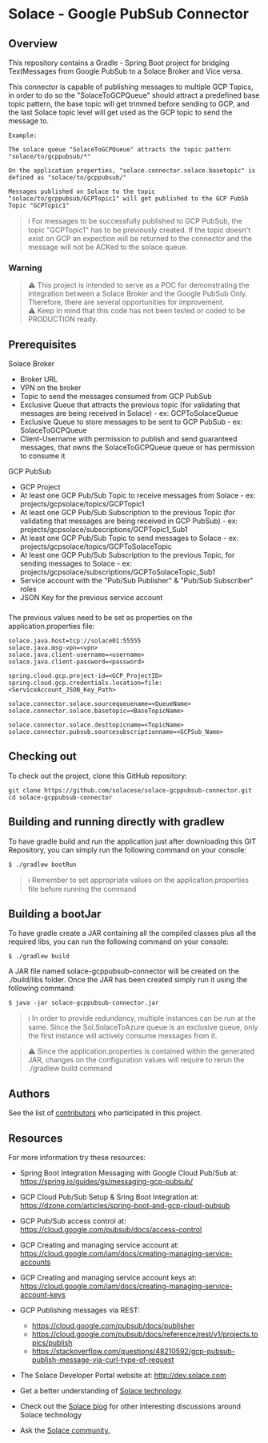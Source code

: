 # Solace - Google PubSub Connector

## Overview
This repository contains a Gradle - Spring Boot project for bridging TextMessages from Google PubSub to a Solace Broker and Vice versa.

This connector is capable of publishing messages to multiple GCP Topics, in order to do so the "SolaceToGCPQueue" should attract a predefined base topic pattern, the base topic will get trimmed before sending to GCP, and the last Solace topic level will get used as the GCP topic to send the message to.  

```
Example: 

The solace queue "SolaceToGCPQueue" attracts the topic pattern "solace/to/gcppubsub/*"

On the application properties, "solace.connector.solace.basetopic" is defined as "solace/to/gcppubsub/"

Messages published on Solace to the topic "solace/to/gcppubsub/GCPTopic1" will get published to the GCP PubSb Topic "GCPTopic1" 
```

> :information_source: For messages to be successfully published to GCP PubSub, the topic "GCPTopic1" has to be previously created. If the topic doesn't exist on GCP an expection will be returned to the connector and the message will not be ACKed to the solace queue.

### Warning

> :warning: This project is intended to serve as a POC for demonstrating the integration between a Solace Broker and the Google PubSub Only. Therefore, there are several opportunities for improvement.    
> :warning: Keep in mind that this code has not been tested or coded to be PRODUCTION ready.

## Prerequisites

Solace Broker
+ Broker URL
+ VPN on the broker
+ Topic to send the messages consumed from GCP PubSub 
+ Exclusive Queue that attracts the previous topic (for validating that messages are being received in Solace) - ex: GCPToSolaceQueue
+ Exclusive Queue to store messages to be sent to GCP PubSub - ex: SolaceToGCPQueue
+ Client-Username with permission to publish and send guaranteed messages, that owns the SolaceToGCPQueue queue or has permission to consume it

GCP PubSub
+ GCP Project 
+ At least one GCP Pub/Sub Topic to receive messages from Solace - ex: projects/gcpsolace/topics/GCPTopic1
+ At least one GCP Pub/Sub Subscription to the previous Topic (for validating that messages are being received in GCP PubSub) - ex: projects/gcpsolace/subscriptions/GCPTopic1_Sub1 
+ At least one GCP Pub/Sub Topic to send messages to Solace - ex: projects/gcpsolace/topics/GCPToSolaceTopic 
+ At least one GCP Pub/Sub Subscription to the previous Topic, for sending messages to Solace - ex: projects/gcpsolace/subscriptions/GCPToSolaceTopic_Sub1 
+ Service account with the "Pub/Sub Publisher" & "Pub/Sub Subscriber" roles
+ JSON Key for the previous service account
 
### 

The previous values need to be set as properties on the application.properties file:

```
solace.java.host=tcp://solace01:55555
solace.java.msg-vpn=<vpn>
solace.java.client-username=<username>
solace.java.client-password=<password>

spring.cloud.gcp.project-id=<GCP_ProjectID>
spring.cloud.gcp.credentials.location=file:<ServiceAccount_JSON_Key_Path>

solace.connector.solace.sourcequeuename=<QueueName>
solace.connector.solace.basetopic=<BaseTopicName>

solace.connector.solace.desttopicname=<TopicName>
solace.connector.pubsub.sourcesubscriptionname=<GCPSub_Name>
```

## Checking out

To check out the project, clone this GitHub repository:

```
git clone https://github.com/solacese/solace-gcppubsub-connector.git
cd solace-gcppubsub-connector
```

## Building and running directly with gradlew

To have gradle build and run the application just after downloading this GIT Repository, you can simply run the following command on your console: 
 
```
$ ./gradlew bootRun
```
> :information_source: Remember to set appropriate values on the application.properties file before running the command

## Building a bootJar

To have gradle create a JAR containing all the compiled classes plus all the required libs, you can run the following command on your console: 
 
```
$ ./gradlew build
```

A JAR file named solace-gcppubsub-connector will be created on the ./build/libs folder. 
Once the JAR has been created simply run it using the following command:

```
$ java -jar solace-gcppubsub-connector.jar
```

> :information_source: In order to provide redundancy, multiple instances can be run at the same. Since the Sol.SolaceToAzure queue is an exclusive queue, only the first instance will actively consume messages from it.

> :warning: Since the application.properties is contained within the generated JAR, changes on the configuration values will require to rerun the  ./gradlew build command

## Authors

See the list of [contributors](https://github.com/solacese/solace-gcppubsub-connector/graphs/contributors) who participated in this project.


## Resources

For more information try these resources:

- Spring Boot Integration Messaging with Google Cloud Pub/Sub at: https://spring.io/guides/gs/messaging-gcp-pubsub/
- GCP Cloud Pub/Sub Setup & Sring Boot Integration at: https://dzone.com/articles/spring-boot-and-gcp-cloud-pubsub
- GCP Pub/Sub access control at: https://cloud.google.com/pubsub/docs/access-control
- GCP Creating and managing service account at: https://cloud.google.com/iam/docs/creating-managing-service-accounts
- GCP Creating and managing service account keys at: https://cloud.google.com/iam/docs/creating-managing-service-account-keys
- GCP Publishing messages via REST: 
  -  https://cloud.google.com/pubsub/docs/publisher
  -  https://cloud.google.com/pubsub/docs/reference/rest/v1/projects.topics/publish
  -  https://stackoverflow.com/questions/48210592/gcp-pubsub-publish-message-via-curl-type-of-request

- The Solace Developer Portal website at: http://dev.solace.com
- Get a better understanding of [Solace technology](http://dev.solace.com/tech/).
- Check out the [Solace blog](http://dev.solace.com/blog/) for other interesting discussions around Solace technology
- Ask the [Solace community.](http://dev.solace.com/community/)